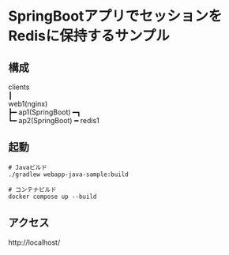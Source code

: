 # SpringBootアプリでセッションをRedisに保持するサンプル

## 構成
clients  
┃  
web1(nginx)  
┣━ ap1(SpringBoot) ━┓    
┗━ ap2(SpringBoot) ━ redis1

## 起動
```shell
# Javaビルド
./gradlew webapp-java-sample:build

# コンテナビルド
docker compose up --build
```

## アクセス
http://localhost/
